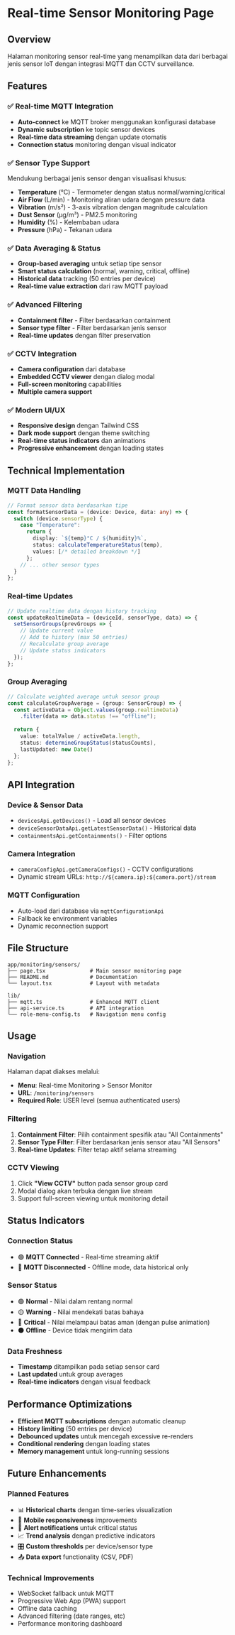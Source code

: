 # Real-time Sensor Monitoring Page

## Overview
Halaman monitoring sensor real-time yang menampilkan data dari berbagai jenis sensor IoT dengan integrasi MQTT dan CCTV surveillance.

## Features

### ✅ Real-time MQTT Integration
- **Auto-connect** ke MQTT broker menggunakan konfigurasi database
- **Dynamic subscription** ke topic sensor devices
- **Real-time data streaming** dengan update otomatis
- **Connection status** monitoring dengan visual indicator

### ✅ Sensor Type Support
Mendukung berbagai jenis sensor dengan visualisasi khusus:
- **Temperature** (°C) - Termometer dengan status normal/warning/critical
- **Air Flow** (L/min) - Monitoring aliran udara dengan pressure data
- **Vibration** (m/s²) - 3-axis vibration dengan magnitude calculation
- **Dust Sensor** (µg/m³) - PM2.5 monitoring
- **Humidity** (%) - Kelembaban udara
- **Pressure** (hPa) - Tekanan udara

### ✅ Data Averaging & Status
- **Group-based averaging** untuk setiap tipe sensor
- **Smart status calculation** (normal, warning, critical, offline)
- **Historical data** tracking (50 entries per device)
- **Real-time value extraction** dari raw MQTT payload

### ✅ Advanced Filtering
- **Containment filter** - Filter berdasarkan containment
- **Sensor type filter** - Filter berdasarkan jenis sensor
- **Real-time updates** dengan filter preservation

### ✅ CCTV Integration
- **Camera configuration** dari database
- **Embedded CCTV viewer** dengan dialog modal
- **Full-screen monitoring** capabilities
- **Multiple camera support**

### ✅ Modern UI/UX
- **Responsive design** dengan Tailwind CSS
- **Dark mode support** dengan theme switching
- **Real-time status indicators** dan animations
- **Progressive enhancement** dengan loading states

## Technical Implementation

### MQTT Data Handling
```typescript
// Format sensor data berdasarkan tipe
const formatSensorData = (device: Device, data: any) => {
  switch (device.sensorType) {
    case "Temperature":
      return {
        display: `${temp}°C / ${humidity}%`,
        status: calculateTemperatureStatus(temp),
        values: [/* detailed breakdown */]
      };
    // ... other sensor types
  }
};
```

### Real-time Updates
```typescript
// Update realtime data dengan history tracking
const updateRealtimeData = (deviceId, sensorType, data) => {
  setSensorGroups(prevGroups => {
    // Update current value
    // Add to history (max 50 entries)
    // Recalculate group average
    // Update status indicators
  });
};
```

### Group Averaging
```typescript
// Calculate weighted average untuk sensor group
const calculateGroupAverage = (group: SensorGroup) => {
  const activeData = Object.values(group.realtimeData)
    .filter(data => data.status !== "offline");
  
  return {
    value: totalValue / activeData.length,
    status: determineGroupStatus(statusCounts),
    lastUpdated: new Date()
  };
};
```

## API Integration

### Device & Sensor Data
- `devicesApi.getDevices()` - Load all sensor devices
- `deviceSensorDataApi.getLatestSensorData()` - Historical data
- `containmentsApi.getContainments()` - Filter options

### Camera Integration  
- `cameraConfigApi.getCameraConfigs()` - CCTV configurations
- Dynamic stream URLs: `http://${camera.ip}:${camera.port}/stream`

### MQTT Configuration
- Auto-load dari database via `mqttConfigurationApi`
- Fallback ke environment variables
- Dynamic reconnection support

## File Structure
```
app/monitoring/sensors/
├── page.tsx              # Main sensor monitoring page
├── README.md             # Documentation
└── layout.tsx            # Layout with metadata

lib/
├── mqtt.ts               # Enhanced MQTT client
├── api-service.ts        # API integration
└── role-menu-config.ts   # Navigation menu config
```

## Usage

### Navigation
Halaman dapat diakses melalui:
- **Menu**: Real-time Monitoring > Sensor Monitor
- **URL**: `/monitoring/sensors`
- **Required Role**: USER level (semua authenticated users)

### Filtering
1. **Containment Filter**: Pilih containment spesifik atau "All Containments"
2. **Sensor Type Filter**: Filter berdasarkan jenis sensor atau "All Sensors"
3. **Real-time Updates**: Filter tetap aktif selama streaming

### CCTV Viewing
1. Click **"View CCTV"** button pada sensor group card
2. Modal dialog akan terbuka dengan live stream
3. Support full-screen viewing untuk monitoring detail

## Status Indicators

### Connection Status
- 🟢 **MQTT Connected** - Real-time streaming aktif
- 🔴 **MQTT Disconnected** - Offline mode, data historical only

### Sensor Status
- 🟢 **Normal** - Nilai dalam rentang normal
- 🟡 **Warning** - Nilai mendekati batas bahaya
- 🔴 **Critical** - Nilai melampaui batas aman (dengan pulse animation)
- ⚫ **Offline** - Device tidak mengirim data

### Data Freshness
- **Timestamp** ditampilkan pada setiap sensor card
- **Last updated** untuk group averages
- **Real-time indicators** dengan visual feedback

## Performance Optimizations

- **Efficient MQTT subscriptions** dengan automatic cleanup
- **History limiting** (50 entries per device)
- **Debounced updates** untuk mencegah excessive re-renders
- **Conditional rendering** dengan loading states
- **Memory management** untuk long-running sessions

## Future Enhancements

### Planned Features
- 📊 **Historical charts** dengan time-series visualization
- 📱 **Mobile responsiveness** improvements
- 🔔 **Alert notifications** untuk critical status
- 📈 **Trend analysis** dengan predictive indicators
- 🎛️ **Custom thresholds** per device/sensor type
- 📤 **Data export** functionality (CSV, PDF)

### Technical Improvements
- WebSocket fallback untuk MQTT
- Progressive Web App (PWA) support  
- Offline data caching
- Advanced filtering (date ranges, etc)
- Performance monitoring dashboard